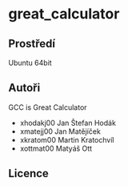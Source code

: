 # great_calculator

Prostředí
------------
Ubuntu 64bit

Autoři
------------
GCC is Great Calculator

- xhodakj00 Jan Štefan Hodák
- xmatejj00 Jan Matějíček 
- xkratom00 Martin Kratochvíl 
- xottmat00 Matyáš Ott 

Licence
-----------